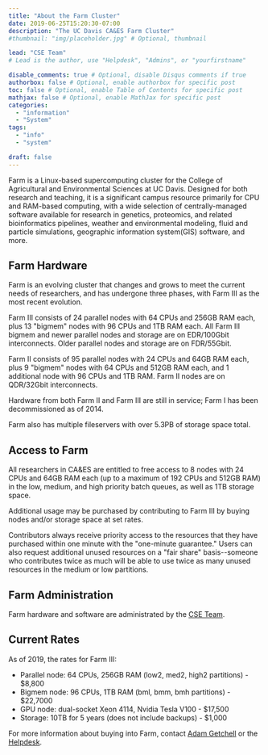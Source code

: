 ```yaml
---
title: "About the Farm Cluster"
date: 2019-06-25T15:20:30-07:00
description: "The UC Davis CA&ES Farm Cluster"
#thumbnail: "img/placeholder.jpg" # Optional, thumbnail

lead: "CSE Team" 
# Lead is the author, use "Helpdesk", "Admins", or "yourfirstname"

disable_comments: true # Optional, disable Disqus comments if true
authorbox: false # Optional, enable authorbox for specific post
toc: false # Optional, enable Table of Contents for specific post
mathjax: false # Optional, enable MathJax for specific post
categories:
  - "information"
  - "System"
tags:
  - "info"
  - "system"

draft: false
---
```

Farm is a Linux-based supercomputing cluster for the College of Agricultural and Environmental Sciences at UC Davis. Designed for
both research and teaching, it is a significant campus resource primarily for CPU and RAM-based computing, with a wide selection
of centrally-managed software available for research in genetics, proteomics, and related bioinformatics pipelines, weather 
and environmental modeling, fluid and particle simulations, geographic information system(GIS) software, and more. 

<!--more-->

Farm Hardware
------------
Farm is an evolving cluster that changes and grows to meet the current needs of researchers, and has undergone three phases, 
with Farm III as the most recent evolution. 

Farm III consists of 24 parallel nodes with 64 CPUs and 256GB RAM each, plus 13 "bigmem" nodes with 96 CPUs and
1TB RAM each. All Farm III bigmem and newer parallel nodes and storage are on EDR/100Gbit interconnects. Older parallel nodes and storage are on FDR/55Gbit.

Farm II consists of 95 parallel nodes with 24 CPUs and 64GB RAM each, plus 9 "bigmem" nodes with 64 CPUs and 512GB RAM each,
and 1 additional node with 96 CPUs and 1TB RAM. Farm II nodes are on QDR/32Gbit interconnects.

Hardware from both Farm II and Farm III are still in service; Farm I has been decommissioned as of 2014.

Farm also has multiple fileservers with over 5.3PB of storage space total.

Access to Farm 
--------------
All researchers in CA&ES are entitled to free access to 8 nodes with 24 CPUs and 64GB RAM each (up to a maximum
of 192 CPUs and 512GB RAM) in the low, medium, and high priority batch queues, as well as 1TB storage space. 

Additional usage may be purchased by contributing to Farm III by buying nodes and/or storage space at set rates.

Contributors always receive priority access to the resources that they have purchased within one minute with the
"one-minute guarantee." Users can also request additional unused resources on a "fair share" basis--someone 
who contributes twice as much will be able to use twice as many unused resources in the medium or low partitions.

Farm Administration
-------------------
Farm hardware and software are administrated by the [CSE Team](http://ceylon.cse.ucdavis.edu/posts/about/).


Current Rates
-------------
As of 2019, the rates for Farm III:

* Parallel node: 64 CPUs, 256GB RAM (low2, med2, high2 partitions) - $8,800
* Bigmem node: 96 CPUs, 1TB RAM (bml, bmm, bmh partitions) - $22,7000
* GPU node: dual-socket Xeon 4114, Nvidia Tesla V100 - $17,500
* Storage: 10TB for 5 years (does not include backups) - $1,000

For more information about buying into Farm, contact [Adam Getchell](mailto:acgetchell@ucdavis.edu) or the [Helpdesk](mailto:help@cse.ucdavis.edu).



